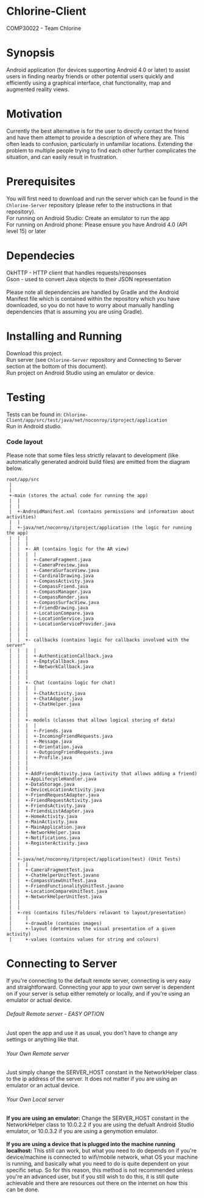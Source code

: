 # Chlorine-Client
COMP30022 - Team Chlorine

# Synopsis
Android application (for devices supporting Android 4.0 or later) to assist users in finding nearby friends or other potential users quickly and efficiently using a graphical interface, chat functionality, map and augmented reality views. 

# Motivation
Currently the best alternative is for the user to directly contact the friend and have them attempt to provide a description of where they are. This often leads to confusion, particularly in unfamiliar locations. Extending the problem to multiple people trying to find each other further complicates the situation, and can easily result in frustration.

# Prerequisites
You will first need to download and run the server which can be found in the `Chlorine-Server` repository (please refer to the instructions in that repository). <br/>
For running on Android Studio: Create an emulator to run the app <br/>
For running on Android phone: Please ensure you have Android 4.0 (API level 15) or later <br/>

# Dependecies
OkHTTP - HTTP client that handles requests/responses <br/>
Gson - used to convert Java objects to their JSON representation <br/><br/>
Please note all dependencies are handled by Gradle and the Android Manifest file which is contained within the repository which you have downloaded, so you do not have to worry about manually handling dependencies (that is assuming you are using Gradle).

# Installing and Running
Download this project. <br/>
Run server (see `Chlorine-Server` repository and Connecting to Server section at the bottom of this document). <br/>
Run project on Android Studio using an emulator or device. <br/>

# Testing
Tests can be found in: `Chlorine-Client/app/src/test/java/net/noconroy/itproject/application` <br/>
Run in Android studio.

### Code layout
Please note that some files less strictly relavant to development (like automatically generated android build files) are emitted from the diagram below. <br/>
```
root/app/src
 |
 |
 +-main (stores the actual code for running the app)
 |  |
 |  |
 |  +-AndroidManifest.xml (contains permissions and information about activities)
 |  |
 |  +-java/net/noconroy/itproject/application (the logic for running the app)
 |  |  |
 |  |  |
 |  |  +- AR (contains logic for the AR view)
 |  |  |  |
 |  |  |  +-CameraFragment.java
 |  |  |  +-CameraPreview.java
 |  |  |  +-CameraSurfaceView.java
 |  |  |  +-CardinalDrawing.java
 |  |  |  +-CompassActivity.java
 |  |  |  +-CompassFriend.java
 |  |  |  +-CompassManager.java
 |  |  |  +-CompassRender.java
 |  |  |  +-CompassSurfacView.java
 |  |  |  +-FriendDrawing.java
 |  |  |  +-LocationCompare.java
 |  |  |  +-LocationService.java
 |  |  |  +-LocationServiceProvider.java
 |  |  |  
 |  |  |
 |  |  +- callbacks (contains logic for callbacks involved with the server" 
 |  |  |  |
 |  |  |  +-AuthenticationCallback.java
 |  |  |  +-EmptyCallback.java
 |  |  |  +-NetworkCallback.java
 |  |  |
 |  |  |
 |  |  +- Chat (contains logic for chat)
 |  |  |  |
 |  |  |  +-ChatActivity.java
 |  |  |  +-ChatAdapter.java
 |  |  |  +-ChatHelper.java
 |  |  |
 |  |  |
 |  |  +- models (classes that allows logical storing of data)
 |  |  |  |
 |  |  |  +-Friends.java
 |  |  |  +-IncomingFriendRequests.java
 |  |  |  +-Message.java
 |  |  |  +-Orientation.java
 |  |  |  +-OutgoingFriendRequests.java
 |  |  |  +-Profile.java
 |  |  |
 |  |  |
 |  |  +-AddFriendActivity.java (activity that allows adding a friend)
 |  |  +-AppLifecycleHandler.java
 |  |  +-DataStorage.java
 |  |  +-DeviceLocationActivity.java
 |  |  +-FriendRequestAdapter.java
 |  |  +-FriendRequestActivity.java
 |  |  +-FriendsActivity.java
 |  |  +-FriendsListAdapter.java
 |  |  +-HomeActivity.java
 |  |  +-MainActivity.java
 |  |  +-MainApplication.java
 |  |  +-NetworkHelper.java
 |  |  +-Notifications.java
 |  |  +-RegisterActivity.java
 |  |  
 |  |
 |  +-java/net/noconroy/itproject/application(test) (Unit Tests)  
 |  |  |
 |  |  +-CameraFragmentTest.java
 |  |  +-ChatHelperUnitTest.javano
 |  |  +-CompassViewUnitTest.java
 |  |  +-FriendFunctionalityUnitTest.javano
 |  |  +-LocationCompareUnitTest.java
 |  |  +-NetworkHelperUnitTest.java
 |  |
 |  |
 |  +-res (contains files/folders relavant to layout/presentation)
 |     |
 |     +-drawable (contains images)
 |     +-layout (determines the visual presentation of a given activity)
 |     +-values (contains values for string and colours)

```

# Connecting to Server
If you're connecting to the default remote server, connecting is very easy and straightforward.
Connecting your app to your own server is dependent on if your server is setup either remotely or locally, and if you're using an emulator or actual device.
###### Default Remote server - EASY OPTION
Just open the app and use it as usual, you don't have to change any settings or anything like that.
###### Your Own Remote server 
Just simply change the SERVER_HOST constant in the NetworkHelper class to the ip address of the server. It does not matter if you are using an emulator or an actual device.
###### Your Own Local server 
**If you are using an emulator:** Change the SERVER_HOST constant in the NetworkHelper class to 10.0.2.2 if you are using the defualt Android Studio emulator, or 10.0.3.2 if you are using a genymotion emulator. <br/><br/>
**If you are using a device that is plugged into the machine running localhost:** This still can work, but what you need to do depends on if you're device/machine is connected to wifi/mobile network, what OS your machine is running, and basically what you need to do is quite dependent on your specific setup. So for this reason, this method is not recommended unless you're an advanced user, but if you still wish to do this, it is still quite achievable and there are resources out there on the internet on how this can be done.












